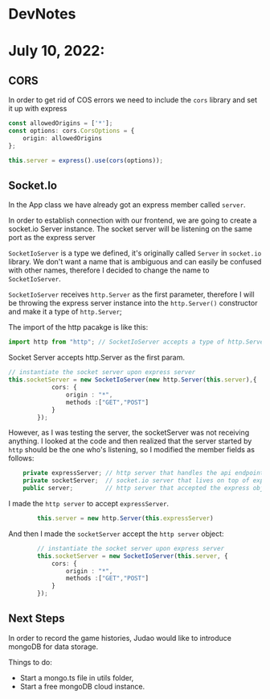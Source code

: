 # DevNotes

# July 10, 2022:
## CORS

In order to get rid of COS errors we need to include the `cors` library and set it up with express

```typescript
const allowedOrigins = ['*'];
const options: cors.CorsOptions = {
    origin: allowedOrigins
};
```

```typescript
this.server = express().use(cors(options)); 
```

## Socket.Io
In the App class we have already got an express member called `server`.

In order to establish connection with our frontend, we are going to create a socket.io Server instance. The socket server will be listening on the same port as the express server


`SocketIoServer` is a type we defined, it's originally called `Server` in `socket.io` library. We don't want a name that is ambiguous and can easily be confused with other names, therefore I decided to change the name to `SocketIoServer`.

`SocketIoServer` receives `http.Server` as the first parameter, therefore I will be throwing the express server instance into the `http.Server()` constructor and make it a type of `http.Server`; 


The import of the http pacakge is like this:

```javascript
import http from "http"; // SocketIoServer accepts a type of http.Server
```


Socket Server accepts http.Server as the first param.

```typescript
// instantiate the socket server upon express server
this.socketServer = new SocketIoServer(new http.Server(this.server),{
            cors: {
                origin : "*",
                methods :["GET","POST"]
            }
        });
```

However, as I was testing the server, the socketServer was not receiving anything.
I looked at the code and then realized that the server started by `http` should be the one who's listening, so I modified the member fields as follows:  

```javascript
    private expressServer; // http server that handles the api endpoints.
    private socketServer;  // socket.io server that lives on top of express server
    public server;         // http server that accepted the express object, which would host both express apis and the socket.io utilities.
```

I made the `http server` to accept `expressServer`. 

```javascript
        this.server = new http.Server(this.expressServer)
```

And then I made the `socketServer` accept the `http server` object:

```typescript
        // instantiate the socket server upon express server
        this.socketServer = new SocketIoServer(this.server, {
            cors: {
                origin : "*",
                methods :["GET","POST"]
            }
        });
```

## Next Steps

In order to record the game histories, Judao would like to introduce mongoDB for data storage.

Things to do:

- Start a mongo.ts file in utils folder,
- Start a free mongoDB cloud instance.




